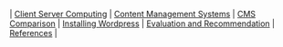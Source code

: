 | [Client Server Computing](CSC.md) |
[Content Management Systems](CMS.md) |
[CMS Comparison](CMSComp.md) |
[Installing Wordpress](Wordpress.md) |
[Evaluation and Recommendation](EAR.md) |
[References](References.md) |
